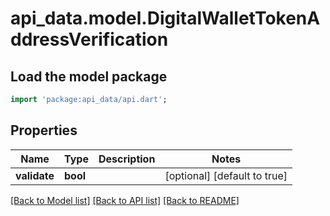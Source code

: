 # api_data.model.DigitalWalletTokenAddressVerification

## Load the model package
```dart
import 'package:api_data/api.dart';
```

## Properties
Name | Type | Description | Notes
------------ | ------------- | ------------- | -------------
**validate** | **bool** |  | [optional] [default to true]

[[Back to Model list]](../README.md#documentation-for-models) [[Back to API list]](../README.md#documentation-for-api-endpoints) [[Back to README]](../README.md)


